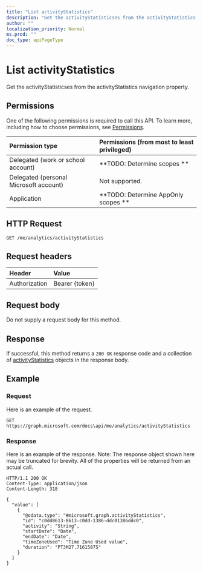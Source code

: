 ```yaml
---
title: "List activityStatistics"
description: "Get the activityStatisticses from the activityStatistics navigation property."
author: ""
localization_priority: Normal
ms.prod: ""
doc_type: apiPageType
---
```


# List activityStatistics

Get the activityStatisticses from the activityStatistics navigation property.

## Permissions
One of the following permissions is required to call this API. To learn more, including how to choose permissions, see [Permissions](/concepts/permissions-reference.md).

|Permission type|Permissions (from most to least privileged)|
|:---|:---|
|Delegated (work or school account)|**TODO: Determine scopes **|
|Delegated (personal Microsoft account)|Not supported.|
|Application|**TODO: Determine AppOnly scopes **|

## HTTP Request
<!-- {
  "blockType": "ignored"
}
-->
``` http
GET /me/analytics/activityStatistics
```

## Request headers
|Header|Value|
|:---|:---|
|Authorization|Bearer {token}|

## Request body
Do not supply a request body for this method.

## Response
If successful, this method returns a `200 OK` response code and a collection of [activityStatistics](../resources/activitystatistics.md) objects in the response body.

## Example

### Request
Here is an example of the request.
<!-- {
  "blockType": "request",
  "name": "get_activitystatistics"
}
-->
``` http
GET https://graph.microsoft.com/docs\api/me/analytics/activityStatistics
```

### Response
Here is an example of the response. Note: The response object shown here may be truncated for brevity. All of the properties will be returned from an actual call.
<!-- {
  "blockType": "response",
  "truncated": true,
  "@odata.type": "collection(microsoft.graph.activitystatistics)"
}
-->
``` http
HTTP/1.1 200 OK
Content-Type: application/json
Content-Length: 318

{
  "value": [
    {
      "@odata.type": "#microsoft.graph.activityStatistics",
      "id": "c0dd8613-8613-c0dd-1386-ddc01386ddc0",
      "activity": "String",
      "startDate": "Date",
      "endDate": "Date",
      "timeZoneUsed": "Time Zone Used value",
      "duration": "PT3M27.7161587S"
    }
  ]
}
```

